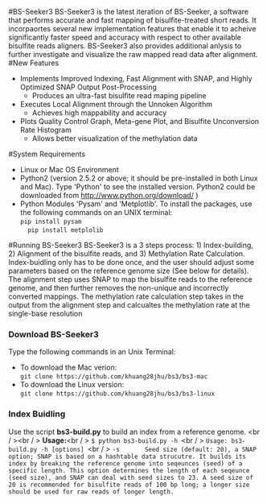 #BS-Seeker3 
BS-Seeker3 is the latest iteration of BS-Seeker, a software that performs accurate and fast mapping of bisulfite-treated short reads. It incorpaortes several new implementation features that enable it to acheive significantly faster speed and accuracy with respect to other available bisulfite reads aligners. BS-Seeker3 also provides additional anlysis to further investigate and visualize the raw mapped read data after alignment. 
#New Features
* Implements Improved Indexing, Fast Alignment with SNAP, and Highly Optimized SNAP Output Post-Processing
    * Produces an ultra-fast bisulfite read maping pipeline
* Executes Local Alignment through the Unnoken Algorithm
    * Achieves high mappability and accuracy
* Plots Quality Control Graph, Meta-gene Plot, and Bisulfite Unconversion Rate Histogram
    * Allows better visualization of the methylation data

#System Requirements
* Linux or Mac OS Environment
* Python2 (version 2.5.2 or above; it should be pre-installed in both Linux and Mac). Type 'Python' to see the installed version. Python2 could be downloaded from http://www.python.org/download/ )
* Python Modules 'Pysam' and 'Metplotlib'. To install the packages, use the following commands on an UNIX terminal:
<br /> ``` pip install pysam ``` <br /> ```   pip install metplolib ``` <br />

#Running BS-Seeker3
BS-Seeker3 is a 3 steps process: 1) Index-building, 2) Alignment of the bisulfite reads, and 3) Methylation Rate Calculation. Index-buidling only has to be done once, and the user should adjust some parameters based on the reference genome size (See below for details). The alignment step uses SNAP to map the bisulfite reads to the reference genome, and then further removes the non-unique and incorrectly converted mappings. The methylation rate calculation step takes in the output from the alignment step and calcualtes the methylation rate at the single-base resolution

### Download BS-Seeker3
Type the following commands in an Unix Terminal:
* To download the Mac verion:
<br />```git clone https://github.com/khuang28jhu/bs3/bs3-mac ```
* To download the Linux version:
<br />```git clone https://github.com/khuang28jhu/bs3/bs3-linux ```

### Index Buidling
Use the script **bs3-build.py** to build an index from a reference genome. <br / ><br / >
**Usage:**<br / >
```$ python bs3-build.py -h ```<br / >
```Usage: bs3-build.py -h [options] ```<br / >
```-s       Seed size (default: 20), a SNAP option; SNAP is based on a hashtable data strucutre. It builds its index by breaking the reference genome into seqeunces (seed) of a specific length. This option determines the length of each seqeunce (seed size), and SNAP can deal with seed sizes to 23. A seed size of 20 is recommended for bisulfite reads of 100 bp long; a longer size should be used for raw reads of longer length.```


